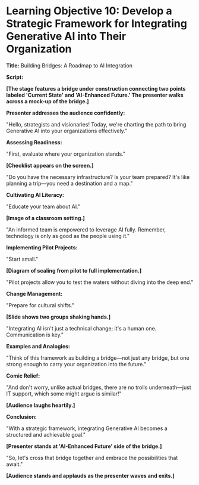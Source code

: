 # Learning Objective 10: Develop a Strategic Framework for Integrating Generative AI into Their Organization

**Title:** Building Bridges: A Roadmap to AI Integration

**Script:**

**[The stage features a bridge under construction connecting two points labeled 'Current State' and 'AI-Enhanced Future.' The presenter walks across a mock-up of the bridge.]**

**Presenter addresses the audience confidently:**

"Hello, strategists and visionaries! Today, we're charting the path to bring Generative AI into your organizations effectively."

**Assessing Readiness:**

"First, evaluate where your organization stands."

**[Checklist appears on the screen.]**

"Do you have the necessary infrastructure? Is your team prepared? It's like planning a trip—you need a destination and a map."

**Cultivating AI Literacy:**

"Educate your team about AI."

**[Image of a classroom setting.]**

"An informed team is empowered to leverage AI fully. Remember, technology is only as good as the people using it."

**Implementing Pilot Projects:**

"Start small."

**[Diagram of scaling from pilot to full implementation.]**

"Pilot projects allow you to test the waters without diving into the deep end."

**Change Management:**

"Prepare for cultural shifts."

**[Slide shows two groups shaking hands.]**

"Integrating AI isn't just a technical change; it's a human one. Communication is key."

**Examples and Analogies:**

"Think of this framework as building a bridge—not just any bridge, but one strong enough to carry your organization into the future."

**Comic Relief:**

"And don't worry, unlike actual bridges, there are no trolls underneath—just IT support, which some might argue is similar!"

**[Audience laughs heartily.]**

**Conclusion:**

"With a strategic framework, integrating Generative AI becomes a structured and achievable goal."

**[Presenter stands at 'AI-Enhanced Future' side of the bridge.]**

"So, let's cross that bridge together and embrace the possibilities that await."

**[Audience stands and applauds as the presenter waves and exits.]**
